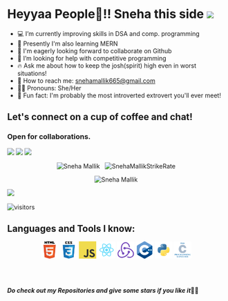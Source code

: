# Heyyaa People🤗!! Sneha this side <img src="https://raw.githubusercontent.com/MartinHeinz/MartinHeinz/master/wave.gif" width="40">

- 💻 I’m currently improving skills in DSA and comp. programming
- 🌻 Presently I'm also learning MERN
- 💖 I'm eagerly looking forward to collaborate on Github
- 🤔 I’m looking for help with competitive programming
- 🔥 Ask me about how to keep the josh(spirit) high even in worst situations!
- 💌 How to reach me: snehamallik665@gmail.com
- 👩🏻 Pronouns: She/Her
- 🐣 Fun fact: I'm probably the most introverted extrovert you'll ever meet!

## Let's connect on a cup of coffee and chat!

### Open for collaborations.

[<img src="https://img.shields.io/badge/linkedin-%230077B5.svg?&style=for-the-badge&logo=linkedin&logoColor=white" />](https://www.linkedin.com/in/sneha-mallik-736170191/) [<img src = "https://img.shields.io/badge/instagram-%23E4405F.svg?&style=for-the-badge&logo=instagram&logoColor=white">](https://www.instagram.com/_sneham2210/)
[<img src = "https://img.shields.io/badge/facebook-%231877F2.svg?&style=for-the-badge&logo=facebook&logoColor=white">](https://www.facebook.com/sneha.mallik.796)

<p align='center'><img width="380px" src="https://github-readme-stats.vercel.app/api/top-langs/?username=snehaM2210&layout=compact&theme=radical" alt="Sneha Mallik" />&nbsp; &nbsp;<img width="420px" src="http://github-readme-streak-stats.herokuapp.com?user=snehaM2210&theme=dark&hide_border=true&sideLabels=BDC773&sideNums=67DDA5&stroke=5CDD79&background=000000" alt="SnehaMallikStrikeRate"/></p>

<!--![Sneha's github stats](https://github-readme-stats.vercel.app/api?username=snehaM2210&show_icons=true&count_private=true&theme=radical )
[![Top Langs](https://github-readme-stats.vercel.app/api/top-langs/?username=snehaM2210&layout=compact&theme=radical)](https://github.com/snehaM2210/github-readme-stats)
![GitHub Streak](http://github-readme-streak-stats.herokuapp.com?user=snehaM2210&theme=dark&hide_border=true&sideLabels=BDC773&sideNums=67DDA5&stroke=5CDD79&background=000000)-->
<p align='center'><img width="450px" src="https://github-readme-stats.vercel.app/api?username=snehaM2210&show_icons=true&count_private=true&theme=radical" alt="Sneha Mallik" /></p>

![](https://activity-graph.herokuapp.com/graph?username=snehaM2210&theme=react-dark&hide_border=true&area=true)

![visitors](https://visitor-badge.glitch.me/badge?page_id=snehaM2210.visitor-badge)

## Languages and Tools I know:

<p align="center">
<code><img height="40" src="https://raw.githubusercontent.com/github/explore/80688e429a7d4ef2fca1e82350fe8e3517d3494d/topics/html/html.png"></code>
<code><img height="40" src="https://raw.githubusercontent.com/github/explore/80688e429a7d4ef2fca1e82350fe8e3517d3494d/topics/css/css.png"></code>
<code><img height="40" src="https://raw.githubusercontent.com/github/explore/80688e429a7d4ef2fca1e82350fe8e3517d3494d/topics/javascript/javascript.png"></code>
<code><img height="40" src="https://raw.githubusercontent.com/github/explore/80688e429a7d4ef2fca1e82350fe8e3517d3494d/topics/react/react.png"></code>
<code><img height="40" src="https://raw.githubusercontent.com/github/explore/80688e429a7d4ef2fca1e82350fe8e3517d3494d/topics/redux/redux.png"></code>
<!--<code><img height="40" src="https://raw.githubusercontent.com/github/explore/80688e429a7d4ef2fca1e82350fe8e3517d3494d/topics/nodejs/nodejs.png"></code>-->
 <code><img height="40" src="https://raw.githubusercontent.com/github/explore/80688e429a7d4ef2fca1e82350fe8e3517d3494d/topics/cpp/cpp.png"></code>
 <code><img height="40" src="https://raw.githubusercontent.com/github/explore/80688e429a7d4ef2fca1e82350fe8e3517d3494d/topics/python/python.png"></code>
<code><img height="40" src="https://raw.githubusercontent.com/github/explore/80688e429a7d4ef2fca1e82350fe8e3517d3494d/topics/c/c.png"></code>
</p>
</br>
</br>

<b>**_Do check out my Repositories and give some stars if you like it_**🤩🌟</b>
